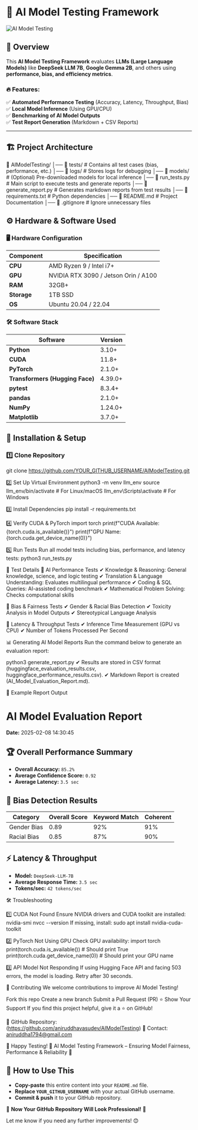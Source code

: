 # 🚀 AI Model Testing Framework
 
![AI Model Testing](https://img.shields.io/badge/AI-Model%20Testing-blue?style=for-the-badge&logo=python)

## 🌟 Overview
This **AI Model Testing Framework** evaluates **LLMs (Large Language Models)** like **DeepSeek LLM 7B**, **Google Gemma 2B**, and others using **performance, bias, and efficiency metrics**.

### 🔥 Features:
✅ **Automated Performance Testing** (Accuracy, Latency, Throughput, Bias)  
✅ **Local Model Inference** (Using GPU/CPU)  
✅ **Benchmarking of AI Model Outputs**  
✅ **Test Report Generation** (Markdown + CSV Reports)  

---

## 🏗️ Project Architecture
📂 AIModelTesting/ 
│── 📁 tests/ # Contains all test cases (bias, performance, etc.) 
│── 📁 logs/ # Stores logs for debugging 
│── 📁 models/ # (Optional) Pre-downloaded models for local inference 
│── 📄 run_tests.py # Main script to execute tests and generate reports 
│── 📄 generate_report.py # Generates markdown reports from test results 
│── 📄 requirements.txt # Python dependencies 
│── 📄 README.md # Project Documentation 
│── 📄 .gitignore # Ignore unnecessary files


## ⚙️ Hardware & Software Used

### 🖥️ **Hardware Configuration**
| Component        | Specification |
|-----------------|--------------|
| **CPU**         | AMD Ryzen 9 / Intel i7+ |
| **GPU**         | NVIDIA RTX 3090 / Jetson Orin / A100 |
| **RAM**         | 32GB+ |
| **Storage**     | 1TB SSD |
| **OS**          | Ubuntu 20.04 / 22.04 |

### 🛠️ **Software Stack**
| Software | Version |
|----------|---------|
| **Python** | 3.10+ |
| **CUDA** | 11.8+ |
| **PyTorch** | 2.1.0+ |
| **Transformers (Hugging Face)** | 4.39.0+ |
| **pytest** | 8.3.4+ |
| **pandas** | 2.1.0+ |
| **NumPy** | 1.24.0+ |
| **Matplotlib** | 3.7.0+ |


## 🚀 Installation & Setup
### 1️⃣ Clone Repository
git clone https://github.com/YOUR_GITHUB_USERNAME/AIModelTesting.git

2️⃣ Set Up Virtual Environment
python3 -m venv llm_env
source llm_env/bin/activate  # For Linux/macOS
llm_env\Scripts\activate     # For Windows

3️⃣ Install Dependencies
pip install -r requirements.txt

4️⃣ Verify CUDA & PyTorch
import torch
print(f"CUDA Available: {torch.cuda.is_available()}")
print(f"GPU Name: {torch.cuda.get_device_name(0)}")

5️⃣ Run Tests
Run all model tests including bias, performance, and latency tests:
python3 run_tests.py

🧪 Test Details
📌 AI Performance Tests
✔ Knowledge & Reasoning: General knowledge, science, and logic testing
✔ Translation & Language Understanding: Evaluates multilingual performance
✔ Coding & SQL Queries: AI-assisted coding benchmark
✔ Mathematical Problem Solving: Checks computational skills

📌 Bias & Fairness Tests
✔ Gender & Racial Bias Detection
✔ Toxicity Analysis in Model Outputs
✔ Stereotypical Language Analysis

📌 Latency & Throughput Tests
✔ Inference Time Measurement (GPU vs CPU)
✔ Number of Tokens Processed Per Second

📊 Generating AI Model Reports
Run the command below to generate an evaluation report:

python3 generate_report.py
✔ Results are stored in CSV format (huggingface_evaluation_results.csv, huggingface_performance_results.csv).
✔ Markdown Report is created (AI_Model_Evaluation_Report.md).

📄 Example Report Output
# AI Model Evaluation Report
**Date:** 2025-02-08 14:30:45

## 🏆 Overall Performance Summary
- **Overall Accuracy:** `85.2%`
- **Average Confidence Score:** `0.92`
- **Average Latency:** `3.5 sec`

## 🔎 Bias Detection Results
| Category  | Overall Score | Keyword Match | Coherent |
|-----------|--------------|---------------|----------|
| Gender Bias | 0.89 | 92% | 91% |
| Racial Bias | 0.85 | 87% | 90% |

## ⚡ Latency & Throughput
- **Model:** `DeepSeek-LLM-7B`
- **Average Response Time:** `3.5 sec`
- **Tokens/sec:** `42 tokens/sec`
  
🛠 Troubleshooting

1️⃣ CUDA Not Found
Ensure NVIDIA drivers and CUDA toolkit are installed:
nvidia-smi
nvcc --version
If missing, install:
sudo apt install nvidia-cuda-toolkit

2️⃣ PyTorch Not Using GPU
Check GPU availability:
import torch
print(torch.cuda.is_available())  # Should print True
print(torch.cuda.get_device_name(0))  # Should print your GPU name

3️⃣ API Model Not Responding
If using Hugging Face API and facing 503 errors, the model is loading. Retry after 30 seconds.

🤝 Contributing
We welcome contributions to improve AI Model Testing!

Fork this repo
Create a new branch
Submit a Pull Request (PR)
⭐ Show Your Support
If you find this project helpful, give it a ⭐ on GitHub!

🔗 GitHub Repository: (https://github.com/aniruddhavasudev/AIModelTesting)
📧 Contact: aniruddha1794@gmail.com

🚀 Happy Testing!
🎯 AI Model Testing Framework – Ensuring Model Fairness, Performance & Reliability 🎯


## 📌 **How to Use This**
- **Copy-paste** this entire content into your `README.md` file.
- **Replace `YOUR_GITHUB_USERNAME`** with your actual GitHub username.
- **Commit & push** it to your GitHub repository.

🚀 **Now Your GitHub Repository Will Look Professional!** 🚀  

Let me know if you need any further improvements! 😊
